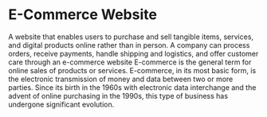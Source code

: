 # E-Commerce Website
A website that enables users to purchase and sell tangible items, services, and digital products online rather than in person. A company can process orders, receive payments, handle shipping and logistics, and offer customer care through an e-commerce website
E-commerce is the general term for online sales of products or services. E-commerce, in its most basic form, is the electronic transmission of money and data between two or more parties. Since its birth in the 1960s with electronic data interchange and the advent of online purchasing in the 1990s, this type of business has undergone significant evolution.
